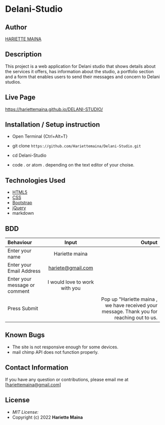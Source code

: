 # Delani-Studio

## Author

[HARIETTE MAINA](https://github.com/Hariettemaina)

## Description

This project is a web application for Delani studio that shows details about the services it offers, has information about the studio, a portfolio section and a form that enables users to send their messages and concern to Delani studios. 


## Live Page 
https://hariettemaina.github.io/DELANI-STUDIO/


## Installation / Setup instruction
* Open Terminal {Ctrl+Alt+T}

* git clone ```https://github.com/Hariettemaina/Delani-Studio.git```

* cd Delani-Studio

* code . or atom . depending on the text editor of your choise.

## Technologies Used

* [HTML5](https://github.com/topics/html5)
* [CSS](https://github.com/topics/css3)
* [Bootstrap](https://github.com/topics/bootstrap)
* [jQuery](https://github.com/topics/javascript)
* markdown


## BDD
| Behaviour      | Input        | Output       |
| :------------- | :----------: | -----------: |
|  Enter your name  |   Hariette maina|     |
| Enter your Email Address  | hariete@gmail.com |   |
| Enter your message or comment   |  I would love to work with you     |     |
| Press Submit|     |Pop up "Hariette maina , we have received your message. Thank you for reaching out to us.|

## Known Bugs
* The site is not responsive enough for some devices. 
* mail chimp API does not function properly.

## Contact Information 

If you have any question or contributions, please email me at [hariettemaina@gmail.com]

## License
* *MIT License:*
* Copyright (c) 2022 **Hariette Maina**
